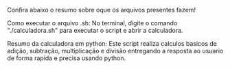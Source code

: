 Confira abaixo o resumo sobre oque os arquivos presentes fazem!

Como executar o arquivo .sh: No terminal, digite o comando "./calculadora.sh" para executar o script e abrir a calculadora.

Resumo da calculadora em python: Este script realiza calculos basicos de adição, subtração, multiplicação e divisão entregando a resposta ao usuario de forma rapida e precisa usando python.
